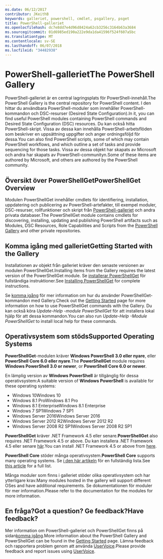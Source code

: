 ```yaml
---
ms.date: 06/12/2017
contributor: JKeithB
keywords: galleriet, powershell, cmdlet, psgallery, psget
title: PowerShell-galleriet
ms.openlocfilehash: dc7e8dd7e4d96d8424a62cb3256c3164b63a3684
ms.sourcegitcommit: 01d6985ed190a222e9da1da41596f524f607a5bc
ms.translationtype: MT
ms.contentlocale: sv-SE
ms.lasthandoff: 06/07/2018
ms.locfileid: "34482938"
---
```

# <a name="the-powershell-gallery"></a><span data-ttu-id="fe259-103">PowerShell-galleriet</span><span class="sxs-lookup"><span data-stu-id="fe259-103">The PowerShell Gallery</span></span>

<span data-ttu-id="fe259-104">PowerShell-galleriet är en central lagringsplats för PowerShell-innehåll.</span><span class="sxs-lookup"><span data-stu-id="fe259-104">The PowerShell Gallery is the central repository for PowerShell content.</span></span> <span data-ttu-id="fe259-105">I den hittar du användbara PowerShell-moduler som innehåller PowerShell-kommandon och DSC-resurser (Desired State Configuration).</span><span class="sxs-lookup"><span data-stu-id="fe259-105">In it, you can find useful PowerShell modules containing PowerShell commands and Desired State Configuration (DSC) resources.</span></span>
<span data-ttu-id="fe259-106">Du kan också hitta PowerShell-skript. Vissa av dessa kan innehålla PowerShell-arbetsflöden som beskriver en uppsättning uppgifter och anger ordningsföljd för dessa.</span><span class="sxs-lookup"><span data-stu-id="fe259-106">You can also find PowerShell scripts, some of which may contain PowerShell workflows, and which outline a set of tasks and provide sequencing for those tasks.</span></span> <span data-ttu-id="fe259-107">Vissa av dessa objekt har skapats av Microsoft och andra har skapats av PowerShell-communityn.</span><span class="sxs-lookup"><span data-stu-id="fe259-107">Some of these items are authored by Microsoft, and others are authored by the PowerShell community.</span></span>

## <a name="powershellget-overview"></a><span data-ttu-id="fe259-108">Översikt över PowerShellGet</span><span class="sxs-lookup"><span data-stu-id="fe259-108">PowerShellGet Overview</span></span>

<span data-ttu-id="fe259-109">Modulen PowerShellGet innehåller cmdlets för identifiering, installation, uppdatering och publicering av PowerShell-artefakter, till exempel moduler, DSC-resurser, rollfunktioner och skript från  [PowerShell-galleriet](https://www.PowerShellGallery.com) och andra privata databaser.</span><span class="sxs-lookup"><span data-stu-id="fe259-109">The PowerShellGet module contains cmdlets for discovering, installing, updating and publishing PowerShell artifacts such as Modules, DSC Resources, Role Capabilities and Scripts from the [PowerShell Gallery](https://www.PowerShellGallery.com) and other private repositories.</span></span>

## <a name="getting-started-with-the-gallery"></a><span data-ttu-id="fe259-110">Komma igång med galleriet</span><span class="sxs-lookup"><span data-stu-id="fe259-110">Getting Started with the Gallery</span></span>

<span data-ttu-id="fe259-111">Installationen av objekt från galleriet kräver den senaste versionen av modulen PowerShellGet.</span><span class="sxs-lookup"><span data-stu-id="fe259-111">Installing items from the Gallery requires the latest version of the PowerShellGet module.</span></span>
<span data-ttu-id="fe259-112">Se [installerar PowerShellGet](installing-psget.md) för fullständiga instruktioner.</span><span class="sxs-lookup"><span data-stu-id="fe259-112">See [Installing PowerShellGet](installing-psget.md) for complete instructions.</span></span>

<span data-ttu-id="fe259-113">Se [komma igång](getting-started.md) för mer information om hur du använder PowerShellGet-kommandon med Gallery.</span><span class="sxs-lookup"><span data-stu-id="fe259-113">Check out the [Getting Started](getting-started.md) page for more information on how to use PowerShellGet commands with the Gallery.</span></span> <span data-ttu-id="fe259-114">Du kan också köra *Update-Help -module PowerShellGet* för att installera lokal hjälp för att dessa kommandon.</span><span class="sxs-lookup"><span data-stu-id="fe259-114">You can also run *Update-Help -Module PowerShellGet* to install local help for these commands.</span></span>

## <a name="supported-operating-systems"></a><span data-ttu-id="fe259-115">Operativsystem som stöds</span><span class="sxs-lookup"><span data-stu-id="fe259-115">Supported Operating Systems</span></span>

<span data-ttu-id="fe259-116">**PowerShellGet**-modulen kräver **Windows PowerShell 3.0 eller nyare**, eller **PowerShell Core 6.0 eller nyare**.</span><span class="sxs-lookup"><span data-stu-id="fe259-116">The **PowerShellGet** module requires **Windows PowerShell 3.0 or newer**, or **PowerShell Core 6.0 or newer**.</span></span>

<span data-ttu-id="fe259-117">En lämplig version av **Windows PowerShell** är tillgänglig för dessa operativsystem:</span><span class="sxs-lookup"><span data-stu-id="fe259-117">A suitable version of **Windows PowerShell** is available for these operating systems:</span></span>

- <span data-ttu-id="fe259-118">Windows 10</span><span class="sxs-lookup"><span data-stu-id="fe259-118">Windows 10</span></span>
- <span data-ttu-id="fe259-119">Windows 8.1 Pro</span><span class="sxs-lookup"><span data-stu-id="fe259-119">Windows 8.1 Pro</span></span>
- <span data-ttu-id="fe259-120">Windows 8.1 Enterprise</span><span class="sxs-lookup"><span data-stu-id="fe259-120">Windows 8.1 Enterprise</span></span>
- <span data-ttu-id="fe259-121">Windows 7 SP1</span><span class="sxs-lookup"><span data-stu-id="fe259-121">Windows 7 SP1</span></span>
- <span data-ttu-id="fe259-122">Windows Server 2016</span><span class="sxs-lookup"><span data-stu-id="fe259-122">Windows Server 2016</span></span>
- <span data-ttu-id="fe259-123">Windows Server 2012 R2</span><span class="sxs-lookup"><span data-stu-id="fe259-123">Windows Server 2012 R2</span></span>
- <span data-ttu-id="fe259-124">Windows Server 2008 R2 SP1</span><span class="sxs-lookup"><span data-stu-id="fe259-124">Windows Server 2008 R2 SP1</span></span>

<span data-ttu-id="fe259-125">**PowerShellGet** kräver .NET Framework 4.5 eller senare.</span><span class="sxs-lookup"><span data-stu-id="fe259-125">**PowerShellGet** also requires .NET Framework 4.5 or above.</span></span> <span data-ttu-id="fe259-126">Du kan installera .NET Framework 4.5 eller senare [här](https://msdn.microsoft.com/library/5a4x27ek.aspx).</span><span class="sxs-lookup"><span data-stu-id="fe259-126">You can install .NET Framework 4.5 or above from [here](https://msdn.microsoft.com/library/5a4x27ek.aspx).</span></span>

<span data-ttu-id="fe259-127">**PowerShell Core** stöder många operativsystem.</span><span class="sxs-lookup"><span data-stu-id="fe259-127">**PowerShell Core** supports many operating systems.</span></span> <span data-ttu-id="fe259-128">Se [i den här artikeln](https://blogs.msdn.microsoft.com/powershell/2018/01/10/powershell-core-6-0-generally-available-ga-and-supported/) för en fullständig lista.</span><span class="sxs-lookup"><span data-stu-id="fe259-128">See [this article](https://blogs.msdn.microsoft.com/powershell/2018/01/10/powershell-core-6-0-generally-available-ga-and-supported/) for a full list.</span></span>

<span data-ttu-id="fe259-129">Många moduler som finns i galleriet stöder olika operativsystem och har ytterligare krav.</span><span class="sxs-lookup"><span data-stu-id="fe259-129">Many modules hosted in the gallery will support different OSes and have additional requirements.</span></span> <span data-ttu-id="fe259-130">Se dokumentationen för moduler för mer information.</span><span class="sxs-lookup"><span data-stu-id="fe259-130">Please refer to the documentation for the modules for more information.</span></span>

## <a name="got-a-question-have-feedback"></a><span data-ttu-id="fe259-131">En fråga?</span><span class="sxs-lookup"><span data-stu-id="fe259-131">Got a question?</span></span> <span data-ttu-id="fe259-132">Ge feedback?</span><span class="sxs-lookup"><span data-stu-id="fe259-132">Have feedback?</span></span>

<span data-ttu-id="fe259-133">Mer information om PowerShell-galleriet och PowerShellGet finns på sidan[komma igång](getting-started.md).</span><span class="sxs-lookup"><span data-stu-id="fe259-133">More information about the PowerShell Gallery and PowerShellGet can be found in the [Getting Started](getting-started.md) page.</span></span> <span data-ttu-id="fe259-134">Lämna feedback och rapportera problem genom att använda [UserVoice](http://windowsserver.uservoice.com/forums/301869-powershell).</span><span class="sxs-lookup"><span data-stu-id="fe259-134">Please provide feedback and report issues using [UserVoice](http://windowsserver.uservoice.com/forums/301869-powershell).</span></span>
